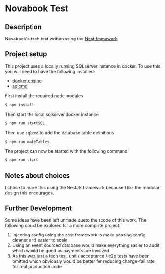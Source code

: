 # Novabook Test

## Description
Novabook's tech test written using the [Nest framework](https://github.com/nestjs/nest).

## Project setup

This project uses a locally running SQLserver instance in docker. To use this you will need to have the following installed:
* [docker engine](https://docs.docker.com/engine/install/)
* [sqlcmd](https://learn.microsoft.com/en-us/sql/tools/sqlcmd/sqlcmd-utility?view=sql-server-ver16&tabs=go%2Clinux&pivots=cs1-bash)

First install the required node modules
```bash
$ npm install
```
Then start the local sqlserver docker instance
```bash
$ npm run startSQL
```
Then use `sqlcmd` to add the database table definitions
```bash
$ npm run makeTables
```
The project can now be started with the following command
```bash
$ npm run start
```
## Notes about choices
I chose to make this using the NestJS framework because I like the modular design this encourages.

## Further Development
Some ideas have been left unmade dueto the scope of this work. The following could be explored for a more complete project:
1.  Injecting config using the nest framework to make passing config cleaner and easier to scale
2. Using an event sourced database would make everything easier to audit which would be good as payments are involved
3. As this was just a tech test, unit / acceptance / e2e tests have been omitted which obviously would be better for reducing change-fail rate for real production code
